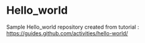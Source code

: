 # Hello_world
Sample Hello_world repository created from tutorial : https://guides.github.com/activities/hello-world/
